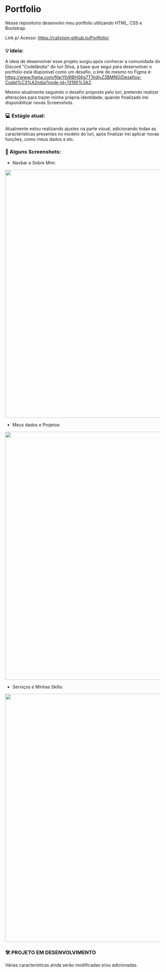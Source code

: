 # Portfolio
Nesse repositorio desenvolvi meu portfolio utilizando HTML, CSS e Bootstrap.

Link p/ Acesso: https://calixtom.github.io/Portfolio/

### 💡 Ideia:

 A ideia de desenvolver esse projeto surgiu após conhecer a comunidade do Discord "Codelândia" do Iuri Silva, a base que segui para desenvolver o portfolio está disponivel como um desafio, o link do mesmo no Figma é: https://www.figma.com/file/Yb9IBH56g7T1hdIyZ3BMNO/Desafios-Codel%C3%A2ndia?node-id=13190%3A2.

 Mesmo atualmente seguindo o desafio proposto pelo iuri, pretendo realizar alterações para trazer minha própria identidade, quando finalizado irei disponibilizar novas Screenshots.
 
### 💻 Estágio atual:

 Atualmente estou realizando ajustes na parte visual, adicionando todas as caracteristicas presentes no modelo do Iuri, após finalizar irei aplicar novas funções, como meus dados e etc.

### 📸 Alguns Screenshots:

- Navbar e Sobre Mim:

<img src="https://user-images.githubusercontent.com/51165259/137760527-b817e498-a205-4fb0-a63b-2608d8fbcf0f.png" width="800"/>


- Meus dados e Projetos:

<img src="https://user-images.githubusercontent.com/51165259/137760655-6ffcda41-d44b-4e7a-8d4d-f41f5ed07163.png" width="800"/>


- Serviços e Minhas Skills: 

<img src="https://user-images.githubusercontent.com/51165259/137760734-cbeefa1d-7455-44a5-afb1-705f242f934d.png" width="800"/>




### 🛠 PROJETO EM DESENVOLVIMENTO
 Várias características ainda serão modificadas e/ou adicionadas.
